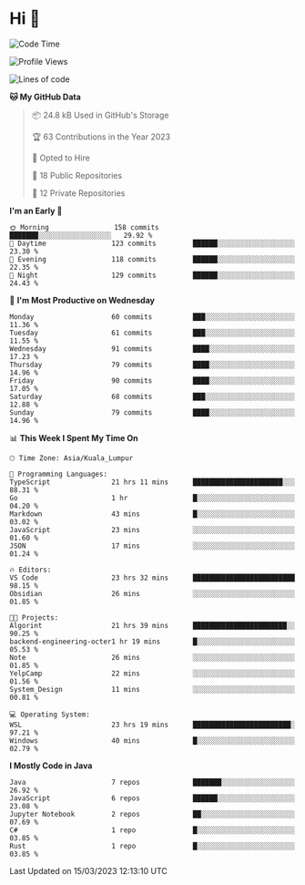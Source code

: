 <h1>Hi 👋</h1>

<!--START_SECTION:waka-->
![Code Time](http://img.shields.io/badge/Code%20Time-71%20hrs%2032%20mins-blue)

![Profile Views](http://img.shields.io/badge/Profile%20Views-38-blue)

![Lines of code](https://img.shields.io/badge/From%20Hello%20World%20I%27ve%20Written-653.0%20thousand%20lines%20of%20code-blue)

**🐱 My GitHub Data** 

> 📦 24.8 kB Used in GitHub's Storage 
 > 
> 🏆 63 Contributions in the Year 2023
 > 
> 💼 Opted to Hire
 > 
> 📜 18 Public Repositories 
 > 
> 🔑 12 Private Repositories 
 > 
**I'm an Early 🐤** 

```text
🌞 Morning                158 commits         ███████░░░░░░░░░░░░░░░░░░   29.92 % 
🌆 Daytime                123 commits         ██████░░░░░░░░░░░░░░░░░░░   23.30 % 
🌃 Evening                118 commits         ██████░░░░░░░░░░░░░░░░░░░   22.35 % 
🌙 Night                  129 commits         ██████░░░░░░░░░░░░░░░░░░░   24.43 % 
```
📅 **I'm Most Productive on Wednesday** 

```text
Monday                   60 commits          ███░░░░░░░░░░░░░░░░░░░░░░   11.36 % 
Tuesday                  61 commits          ███░░░░░░░░░░░░░░░░░░░░░░   11.55 % 
Wednesday                91 commits          ████░░░░░░░░░░░░░░░░░░░░░   17.23 % 
Thursday                 79 commits          ████░░░░░░░░░░░░░░░░░░░░░   14.96 % 
Friday                   90 commits          ████░░░░░░░░░░░░░░░░░░░░░   17.05 % 
Saturday                 68 commits          ███░░░░░░░░░░░░░░░░░░░░░░   12.88 % 
Sunday                   79 commits          ████░░░░░░░░░░░░░░░░░░░░░   14.96 % 
```


📊 **This Week I Spent My Time On** 

```text
🕑︎ Time Zone: Asia/Kuala_Lumpur

💬 Programming Languages: 
TypeScript               21 hrs 11 mins      ██████████████████████░░░   88.31 % 
Go                       1 hr                █░░░░░░░░░░░░░░░░░░░░░░░░   04.20 % 
Markdown                 43 mins             █░░░░░░░░░░░░░░░░░░░░░░░░   03.02 % 
JavaScript               23 mins             ░░░░░░░░░░░░░░░░░░░░░░░░░   01.60 % 
JSON                     17 mins             ░░░░░░░░░░░░░░░░░░░░░░░░░   01.24 % 

🔥 Editors: 
VS Code                  23 hrs 32 mins      █████████████████████████   98.15 % 
Obsidian                 26 mins             ░░░░░░░░░░░░░░░░░░░░░░░░░   01.85 % 

🐱‍💻 Projects: 
Algorint                 21 hrs 39 mins      ███████████████████████░░   90.25 % 
backend-engineering-octer1 hr 19 mins        █░░░░░░░░░░░░░░░░░░░░░░░░   05.53 % 
Note                     26 mins             ░░░░░░░░░░░░░░░░░░░░░░░░░   01.85 % 
YelpCamp                 22 mins             ░░░░░░░░░░░░░░░░░░░░░░░░░   01.56 % 
System_Design            11 mins             ░░░░░░░░░░░░░░░░░░░░░░░░░   00.81 % 

💻 Operating System: 
WSL                      23 hrs 19 mins      ████████████████████████░   97.21 % 
Windows                  40 mins             █░░░░░░░░░░░░░░░░░░░░░░░░   02.79 % 
```

**I Mostly Code in Java** 

```text
Java                     7 repos             ███████░░░░░░░░░░░░░░░░░░   26.92 % 
JavaScript               6 repos             ██████░░░░░░░░░░░░░░░░░░░   23.08 % 
Jupyter Notebook         2 repos             ██░░░░░░░░░░░░░░░░░░░░░░░   07.69 % 
C#                       1 repo              █░░░░░░░░░░░░░░░░░░░░░░░░   03.85 % 
Rust                     1 repo              █░░░░░░░░░░░░░░░░░░░░░░░░   03.85 % 
```




 Last Updated on 15/03/2023 12:13:10 UTC
<!--END_SECTION:waka-->
